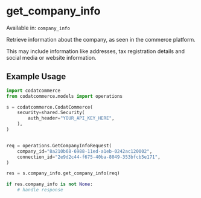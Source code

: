 # get_company_info
Available in: `company_info`

Retrieve information about the company, as seen in the commerce platform.

This may include information like addresses, tax registration details and social media or website information.

## Example Usage
```python
import codatcommerce
from codatcommerce.models import operations

s = codatcommerce.CodatCommerce(
    security=shared.Security(
        auth_header="YOUR_API_KEY_HERE",
    ),
)


req = operations.GetCompanyInfoRequest(
    company_id="8a210b68-6988-11ed-a1eb-0242ac120002",
    connection_id="2e9d2c44-f675-40ba-8049-353bfcb5e171",
)

res = s.company_info.get_company_info(req)

if res.company_info is not None:
    # handle response
```